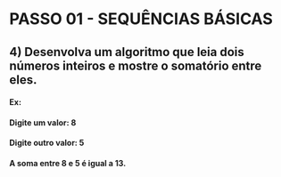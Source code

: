 # PASSO 01 - SEQUÊNCIAS BÁSICAS

## 4) Desenvolva um algoritmo que leia dois números inteiros e mostre o somatório entre eles.

#### Ex:

#### Digite um valor: 8

#### Digite outro valor: 5

#### A soma entre 8 e 5 é igual a 13.
